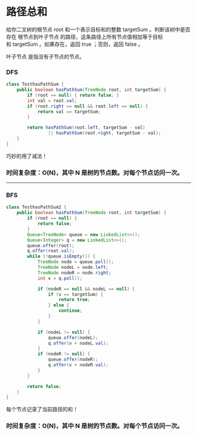 # 路径总和

给你二叉树的根节点 root 和一个表示目标和的整数 targetSum 。判断该树中是否存在 根节点到叶子节点 的路径，这条路径上所有节点值相加等于目标和 targetSum 。如果存在，返回 true ；否则，返回 false 。

叶子节点 是指没有子节点的节点。
 

### DFS
```java
class TesthasPathSum {
    public boolean hasPathSum(TreeNode root, int targetSum) {
        if (root == null) { return false; }
        int val = root.val;
        if (root.right == null && root.left == null) {
            return val == targetSum;
        }

        return hasPathSum(root.left, targetSum - val)
                || hasPathSum(root.right, targetSum - val);
    }
}
```

巧妙的用了减法！

### 时间复杂度：O(N)，其中 N 是树的节点数。对每个节点访问一次。


---


### BFS
```java
class TesthasPathSum2 {
    public boolean hasPathSum(TreeNode root, int targetSum) {
        if (root == null) {
            return false;
        }
        Queue<TreeNode> queue = new LinkedList<>();
        Queue<Integer> q = new LinkedList<>();
        queue.offer(root);
        q.offer(root.val);
        while (!queue.isEmpty()) {
            TreeNode node = queue.poll();
            TreeNode nodeL = node.left;
            TreeNode nodeR = node.right;
            int v = q.poll();

            if (nodeR == null && nodeL == null) {
                if (v == targetSum) {
                    return true;
                } else {
                    continue;
                }
            }

            if (nodeL != null) {
                queue.offer(nodeL);
                q.offer(v + nodeL.val);
            }
            if (nodeR != null) {
                queue.offer(nodeR);
                q.offer(v + nodeR.val);
            }
        }

        return false;
    }
}
```

每个节点记录了当前路径的和！

### 时间复杂度：O(N)，其中 N 是树的节点数。对每个节点访问一次。
